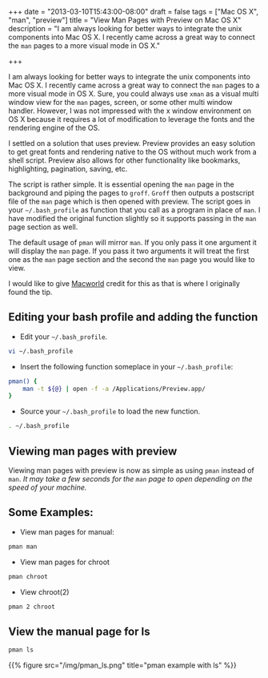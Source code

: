 +++
date = "2013-03-10T15:43:00-08:00"
draft = false
tags = ["Mac OS X", "man", "preview"]
title = "View Man Pages with Preview on Mac OS X"
description = "I am always looking for better ways to integrate the unix components into Mac OS X. I recently came across a great way to connect the `man` pages to a more visual mode in OS X."

+++

I am always looking for better ways to integrate the unix components into Mac OS X. I recently came across a great way to connect the `man` pages to a more visual mode in OS X. Sure, you could always use `xman` as a visual multi window view for the `man` pages, screen, or some other multi window handler. However, I was not impressed with the x window environment on OS X because it requires a lot of modification to leverage the fonts and the rendering engine of the OS.

I settled on a solution that uses preview. Preview provides an easy solution to get great fonts and rendering native to the OS without much work from a shell script. Preview also allows for other functionality like bookmarks, highlighting, pagination, saving, etc.


The script is rather simple. It is essential opening the `man` page in the background and piping the pages to `groff`. `Groff` then outputs a postscript file of the `man` page which is then opened with preview. The script goes in your `~/.bash_profile` as function that you call as a program in place of `man`. I have modified the original function slightly so it supports passing in the `man` page section as well.

The default usage of `pman` will mirror `man`. If you only pass it one argument it will display the `man` page. If you pass it two arguments it will treat the first one as the `man` page section and the second the `man` page you would like to view.

I would like to give [Macworld](http://www.macworld.com/article/1054155/manpages.html "Open Unix manual pages in OS X 10.4's Preview") credit for this as that is where I originally found the tip.

## Editing your bash profile and adding the function
- Edit your `~/.bash_profile`.

```sh
vi ~/.bash_profile
```

- Insert the following function someplace in your `~/.bash_profile`:

```sh
pman() {
    man -t ${@} | open -f -a /Applications/Preview.app/
}
```

- Source your `~/.bash_profile` to load the new function.

```sh
. ~/.bash_profile
```

## Viewing man pages with preview
Viewing man pages with preview is now as simple as using `pman` instead of `man`. _It may take a few seconds for the `man` page to open depending on the speed of your machine._

## Some Examples:

- View man pages for manual:
```sh
pman man
```

- View man pages for chroot
```sh
pman chroot
```

- View chroot(2)
```sh
pman 2 chroot
```

## View the manual page for ls
```sh
pman ls
```

{{% figure src="/img/pman_ls.png" title="pman example with ls" %}}

